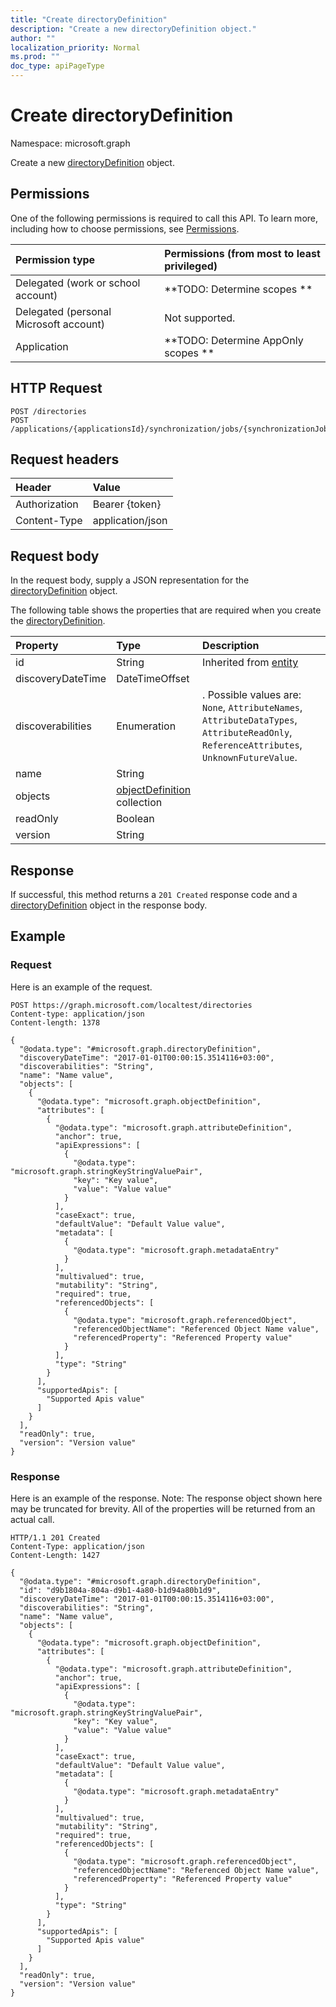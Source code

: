 ```yaml
---
title: "Create directoryDefinition"
description: "Create a new directoryDefinition object."
author: ""
localization_priority: Normal
ms.prod: ""
doc_type: apiPageType
---
```


# Create directoryDefinition

Namespace: microsoft.graph

Create a new [directoryDefinition](../resources/directorydefinition.md) object.

## Permissions
One of the following permissions is required to call this API. To learn more, including how to choose permissions, see [Permissions](/concepts/permissions-reference.md).

|Permission type|Permissions (from most to least privileged)|
|:---|:---|
|Delegated (work or school account)|**TODO: Determine scopes **|
|Delegated (personal Microsoft account)|Not supported.|
|Application|**TODO: Determine AppOnly scopes **|

## HTTP Request
<!-- {
  "blockType": "ignored"
}
-->
``` http
POST /directories
POST /applications/{applicationsId}/synchronization/jobs/{synchronizationJobId}/schema/directories
```

## Request headers
|Header|Value|
|:---|:---|
|Authorization|Bearer {token}|
|Content-Type|application/json|

## Request body
In the request body, supply a JSON representation for the [directoryDefinition](../resources/directorydefinition.md) object.

The following table shows the properties that are required when you create the [directoryDefinition](../resources/directorydefinition.md).

|Property|Type|Description|
|:---|:---|:---|
|id|String| Inherited from [entity](../resources/entity.md)|
|discoveryDateTime|DateTimeOffset||
|discoverabilities|Enumeration|. Possible values are: `None`, `AttributeNames`, `AttributeDataTypes`, `AttributeReadOnly`, `ReferenceAttributes`, `UnknownFutureValue`.|
|name|String||
|objects|[objectDefinition](../resources/objectdefinition.md) collection||
|readOnly|Boolean||
|version|String||



## Response
If successful, this method returns a `201 Created` response code and a [directoryDefinition](../resources/directorydefinition.md) object in the response body.

## Example

### Request
Here is an example of the request.
<!-- {
  "blockType": "request",
  "name": "create_directorydefinition_from_directories"
}
-->
``` http
POST https://graph.microsoft.com/localtest/directories
Content-type: application/json
Content-length: 1378

{
  "@odata.type": "#microsoft.graph.directoryDefinition",
  "discoveryDateTime": "2017-01-01T00:00:15.3514116+03:00",
  "discoverabilities": "String",
  "name": "Name value",
  "objects": [
    {
      "@odata.type": "microsoft.graph.objectDefinition",
      "attributes": [
        {
          "@odata.type": "microsoft.graph.attributeDefinition",
          "anchor": true,
          "apiExpressions": [
            {
              "@odata.type": "microsoft.graph.stringKeyStringValuePair",
              "key": "Key value",
              "value": "Value value"
            }
          ],
          "caseExact": true,
          "defaultValue": "Default Value value",
          "metadata": [
            {
              "@odata.type": "microsoft.graph.metadataEntry"
            }
          ],
          "multivalued": true,
          "mutability": "String",
          "required": true,
          "referencedObjects": [
            {
              "@odata.type": "microsoft.graph.referencedObject",
              "referencedObjectName": "Referenced Object Name value",
              "referencedProperty": "Referenced Property value"
            }
          ],
          "type": "String"
        }
      ],
      "supportedApis": [
        "Supported Apis value"
      ]
    }
  ],
  "readOnly": true,
  "version": "Version value"
}
```

### Response
Here is an example of the response. Note: The response object shown here may be truncated for brevity. All of the properties will be returned from an actual call.
<!-- {
  "blockType": "response",
  "truncated": true,
  "@odata.type": "microsoft.graph.directorydefinition"
}
-->
``` http
HTTP/1.1 201 Created
Content-Type: application/json
Content-Length: 1427

{
  "@odata.type": "#microsoft.graph.directoryDefinition",
  "id": "d9b1804a-804a-d9b1-4a80-b1d94a80b1d9",
  "discoveryDateTime": "2017-01-01T00:00:15.3514116+03:00",
  "discoverabilities": "String",
  "name": "Name value",
  "objects": [
    {
      "@odata.type": "microsoft.graph.objectDefinition",
      "attributes": [
        {
          "@odata.type": "microsoft.graph.attributeDefinition",
          "anchor": true,
          "apiExpressions": [
            {
              "@odata.type": "microsoft.graph.stringKeyStringValuePair",
              "key": "Key value",
              "value": "Value value"
            }
          ],
          "caseExact": true,
          "defaultValue": "Default Value value",
          "metadata": [
            {
              "@odata.type": "microsoft.graph.metadataEntry"
            }
          ],
          "multivalued": true,
          "mutability": "String",
          "required": true,
          "referencedObjects": [
            {
              "@odata.type": "microsoft.graph.referencedObject",
              "referencedObjectName": "Referenced Object Name value",
              "referencedProperty": "Referenced Property value"
            }
          ],
          "type": "String"
        }
      ],
      "supportedApis": [
        "Supported Apis value"
      ]
    }
  ],
  "readOnly": true,
  "version": "Version value"
}
```

